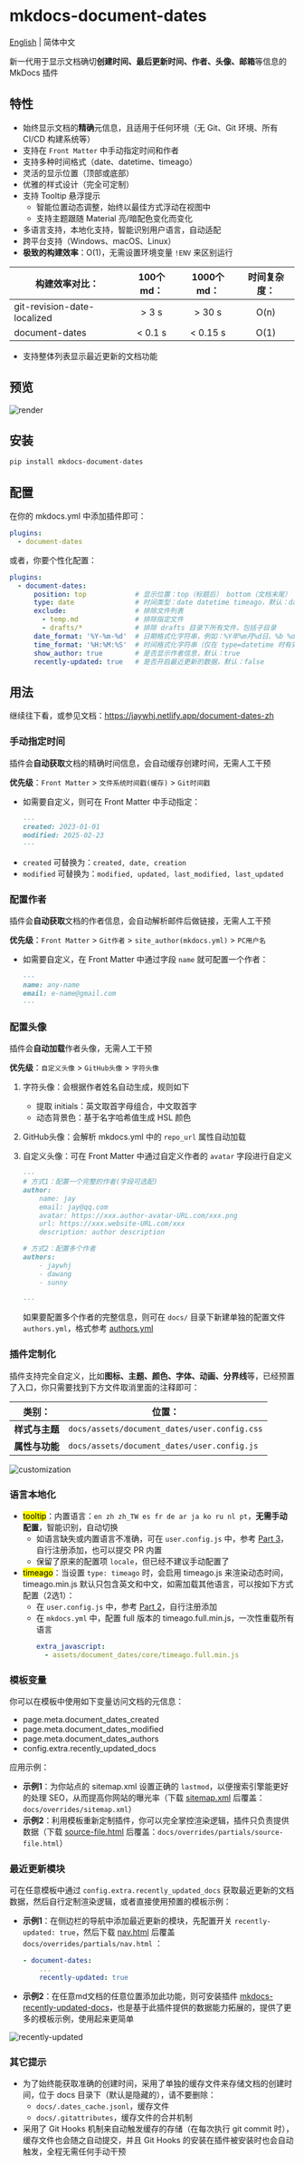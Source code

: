 # mkdocs-document-dates

[English](README.md) | 简体中文



新一代用于显示文档确切**创建时间、最后更新时间、作者、头像、邮箱**等信息的 MkDocs 插件

## 特性

- 始终显示文档的**精确**元信息，且适用于任何环境（无 Git、Git 环境、所有 CI/CD 构建系统等）
- 支持在 `Front Matter` 中手动指定时间和作者
- 支持多种时间格式（date、datetime、timeago）
- 灵活的显示位置（顶部或底部）
- 优雅的样式设计（完全可定制）
- 支持 Tooltip 悬浮提示
    - 智能位置动态调整，始终以最佳方式浮动在视图中
    - 支持主题跟随 Material 亮/暗配色变化而变化
- 多语言支持，本地化支持，智能识别用户语言，自动适配
- 跨平台支持（Windows、macOS、Linux）
- **极致的构建效率**：O(1)，无需设置环境变量 `!ENV` 来区别运行

| 构建效率对比：                | 100个md： | 1000个md： | 时间复杂度： |
| --------------------------- | :------: | :-------: | :---------: |
| git-revision-date-localized |  > 3 s   |  > 30 s   |    O(n)     |
| document-dates              | < 0.1 s  | < 0.15 s  |    O(1)     |

- 支持整体列表显示最近更新的文档功能

## 预览

![render](render.gif)

## 安装

```bash
pip install mkdocs-document-dates
```

## 配置

在你的 mkdocs.yml 中添加插件即可：

```yaml
plugins:
  - document-dates
```

或者，你要个性化配置：

```yaml
plugins:
  - document-dates:
      position: top            # 显示位置：top（标题后） bottom（文档末尾）
      type: date               # 时间类型：date datetime timeago，默认：date
      exclude:                 # 排除文件列表
        - temp.md              # 排除指定文件
        - drafts/*             # 排除 drafts 目录下所有文件，包括子目录
      date_format: '%Y-%m-%d'  # 日期格式化字符串，例如：%Y年%m月%d日、%b %d, %Y
      time_format: '%H:%M:%S'  # 时间格式化字符串（仅在 type=datetime 时有效）
      show_author: true        # 是否显示作者信息，默认：true
      recently-updated: true   # 是否开启最近更新的数据，默认：false
```

## 用法

继续往下看，或参见文档：https://jaywhj.netlify.app/document-dates-zh

### 手动指定时间

插件会**自动获取**文档的精确时间信息，会自动缓存创建时间，无需人工干预

**优先级**：`Front Matter` > `文件系统时间戳(缓存)` > `Git时间戳`

- 如需要自定义，则可在 Front Matter 中手动指定：
    ```markdown
    ---
    created: 2023-01-01
    modified: 2025-02-23
    ---
    
    ```
- `created` 可替换为：`created, date, creation`
- `modified` 可替换为：`modified, updated, last_modified, last_updated`

### 配置作者

插件会**自动获取**文档的作者信息，会自动解析邮件后做链接，无需人工干预

**优先级**：`Front Matter` > `Git作者` > `site_author(mkdocs.yml)` > `PC用户名` 

- 如需要自定义，在 Front Matter 中通过字段 `name` 就可配置一个作者：
    ```markdown
    ---
    name: any-name
    email: e-name@gmail.com
    ---
    
    ```

### 配置头像

插件会**自动加载**作者头像，无需人工干预

**优先级**：`自定义头像` > `GitHub头像` > `字符头像` 

1. 字符头像：会根据作者姓名自动生成，规则如下
    - 提取 initials：英文取首字母组合，中文取首字
    - 动态背景色：基于名字哈希值生成 HSL 颜色
2. GitHub头像：会解析 mkdocs.yml 中的 `repo_url` 属性自动加载
3. 自定义头像：可在 Front Matter 中通过自定义作者的 `avatar` 字段进行自定义
    ```markdown
    ---
    # 方式1：配置一个完整的作者(字段可选配)
    author:
        name: jay
        email: jay@qq.com
        avatar: https://xxx.author-avatar-URL.com/xxx.png
        url: https://xxx.website-URL.com/xxx
        description: author description
    
    # 方式2：配置多个作者
    authors:
        - jaywhj
        - dawang
        - sunny
    
    ---
    ```

    如果要配置多个作者的完整信息，则可在 `docs/` 目录下新建单独的配置文件 `authors.yml`，格式参考 [authors.yml](https://github.com/jaywhj/mkdocs-document-dates/blob/main/templates/authors.yml) 

### 插件定制化

插件支持完全自定义，比如**图标、主题、颜色、字体、动画、分界线**等，已经预置了入口，你只需要找到下方文件取消里面的注释即可：

|    类别：    | 位置：                                         |
| :---------: | --------------------------------------------- |
| **样式与主题** | `docs/assets/document_dates/user.config.css` |
| **属性与功能** | `docs/assets/document_dates/user.config.js`  |

![customization](customization.gif)

### 语言本地化

- <mark>tooltip</mark>：内置语言：`en zh zh_TW es fr de ar ja ko ru nl pt`，**无需手动配置**，智能识别，自动切换
    - 如语言缺失或内置语言不准确，可在 `user.config.js` 中，参考 [Part 3](https://github.com/jaywhj/mkdocs-document-dates/blob/main/mkdocs_document_dates/static/config/user.config.js)，自行注册添加，也可以提交 PR 内置
    - 保留了原来的配置项 `locale`，但已经不建议手动配置了
- <mark>timeago</mark>：当设置 `type: timeago` 时，会启用 timeago.js 来渲染动态时间，timeago.min.js 默认只包含英文和中文，如需加载其他语言，可以按如下方式配置（2选1）：
    - 在 `user.config.js` 中，参考 [Part 2](https://github.com/jaywhj/mkdocs-document-dates/blob/main/mkdocs_document_dates/static/config/user.config.js)，自行注册添加
    - 在 `mkdocs.yml` 中，配置 full 版本的 timeago.full.min.js，一次性重载所有语言
        ```yaml
        extra_javascript:
          - assets/document_dates/core/timeago.full.min.js
        ```

### 模板变量

你可以在模板中使用如下变量访问文档的元信息：

- page.meta.document_dates_created
- page.meta.document_dates_modified
- page.meta.document_dates_authors
- config.extra.recently_updated_docs

应用示例：

- **示例1**：为你站点的 sitemap.xml 设置正确的 `lastmod`，以便搜索引擎能更好的处理 SEO，从而提高你网站的曝光率（下载 [sitemap.xml](https://github.com/jaywhj/mkdocs-document-dates/blob/main/templates/overrides/sitemap.xml) 后覆盖：`docs/overrides/sitemap.xml`）
- **示例2**：利用模板重新定制插件，你可以完全掌控渲染逻辑，插件只负责提供数据（下载 [source-file.html](https://github.com/jaywhj/mkdocs-document-dates/blob/main/templates/overrides/partials/source-file.html) 后覆盖：`docs/overrides/partials/source-file.html`）

### 最近更新模块

可在任意模板中通过 `config.extra.recently_updated_docs` 获取最近更新的文档数据，然后自行定制渲染逻辑，或者直接使用预置的模板示例：

- **示例1**：在侧边栏的导航中添加最近更新的模块，先配置开关 `recently-updated: true`，然后下载 [nav.html](https://github.com/jaywhj/mkdocs-document-dates/blob/main/templates/overrides/partials/nav.html) 后覆盖 `docs/overrides/partials/nav.html` ：
    ```yaml
    - document-dates:
        ...
        recently-updated: true
    ```
- **示例2**：在任意md文档的任意位置添加此功能，则可安装插件 [mkdocs-recently-updated-docs](https://github.com/jaywhj/mkdocs-recently-updated-docs)，也是基于此插件提供的数据能力拓展的，提供了更多的模板示例，使用起来更简单

![recently-updated](recently-updated.png)

### 其它提示

- 为了始终能获取准确的创建时间，采用了单独的缓存文件来存储文档的创建时间，位于 docs 目录下（默认是隐藏的），请不要删除：
    - `docs/.dates_cache.jsonl`，缓存文件
    - `docs/.gitattributes`，缓存文件的合并机制
- 采用了 Git Hooks 机制来自动触发缓存的存储（在每次执行 git commit 时），缓存文件也会随之自动提交，并且 Git Hooks 的安装在插件被安装时也会自动触发，全程无需任何手动干预
